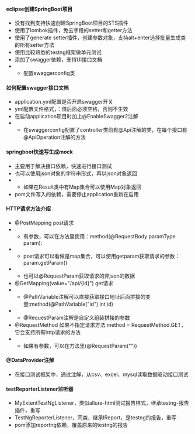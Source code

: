 #### eclipse创建SpringBoot项目
- 没有找到支持快速创建SpringBoot项目的STS插件
- 使用了lombok插件，免去字段的setter和getter方法
- 使用了generate setter插件，创建参数对象，支持alt+enter选择批量生成类的所有setter方法
- 使用比较熟悉的testng框架做单元测试
- 添加了swagger依赖，支持UI接口文档
- - 配置swaggerconfig类

#### 如何配置swagger接口文档
- application.yml配置是否开启swagger开关
- yml配置文件格式，：值后面必须空格，否则不生效
- 在启动application项目时加上@EnableSwagger2注解
- - 在swaggerconfig配置了controller类前有@Api注解的类，在每个接口有@ApiOperation注解的方法

#### springboot快速写生成mock
- 主要用于解决接口依赖，快速进行接口测试
- 也可以使用json对象的字符串形式，再以json对象返回
- - 如果在Result类中有Map集合可以使用Map对象返回
- pom文件写入的依赖，需要停止application重新在启用


#### HTTP请求方法介绍
- @PostMapping post请求
- - 有参数，可以在方法里使用：method(@RequestBody paramType  param):
- - post请求可以看做是map集合，可以使用getparam获取请求的参数：param.getParam()
- - 也可以@RequestParam获取请求的非json的数据
- @GetMapping(value="/api/{id}") get请求
- - @PathVariable注解可以直接获取接口地址后面拼接的变量:method(@PathVariable("id") int id)
- - @RequestParam注解是自定义组装拼接的参数
- @RequestMethod 如果不指定请求方法:method = RequestMethod.GET，它会支持所有http请求的方法
- - 如果有参数，可以在方法里(@RequestParam(""))

#### @DataProvider注解
- 在接口测试框架中，通过注解，从csv、excel、mysql读取数据驱动接口测试


#### testReporterListener监听器
- MyExtentTestNgListener，类似allure-html测试报告样式，继承testng-报告插件，重写
- TestNgReporterListener，同类，继承IReport，是testng的报告，重写
- pom添加reportng依赖，覆盖原来的testng的报告